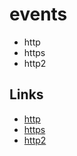 # events

* http
* https
* http2

## Links

* [http](https://nodejs.org/api/http.html)
* [https](https://nodejs.org/api/https.html)
* [http2](https://nodejs.org/api/http2.html)